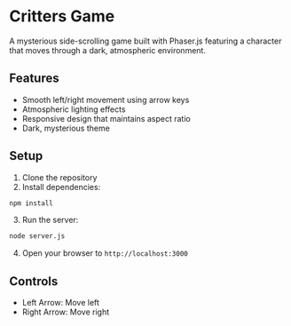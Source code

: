 # Critters Game

A mysterious side-scrolling game built with Phaser.js featuring a character that moves through a dark, atmospheric environment.

## Features
- Smooth left/right movement using arrow keys
- Atmospheric lighting effects
- Responsive design that maintains aspect ratio
- Dark, mysterious theme

## Setup
1. Clone the repository
2. Install dependencies:
```bash
npm install
```
3. Run the server:
```bash
node server.js
```
4. Open your browser to `http://localhost:3000`

## Controls
- Left Arrow: Move left
- Right Arrow: Move right

